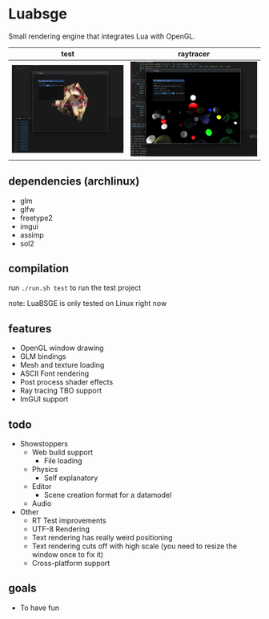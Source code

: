 # Luabsge

Small rendering engine that integrates Lua with OpenGL.<br/>

| test                                                  | raytracer                                                |
| ----------------------------------------------------- | -------------------------------------------------------- |
| ![Test project](repo/luabsge.png)                          | ![Ray tracer](repo/luabsge_2.png)                             |

## dependencies (archlinux)

-   glm
-   glfw
-   freetype2
-   imgui
-   assimp
-   sol2

## compilation

run `./run.sh test` to run the test project

note: LuaBSGE is only tested on Linux right now

## features

-   OpenGL window drawing
-   GLM bindings
-   Mesh and texture loading
-   ASCII Font rendering
-   Post process shader effects
-   Ray tracing TBO support
-   ImGUI support

## todo

-   Showstoppers
    -   Web build support
        -   File loading
    -   Physics
        -   Self explanatory
    -   Editor
        -   Scene creation format for a datamodel
    -   Audio
-   Other
    -   RT Test improvements
    -   UTF-8 Rendering
    -   Text rendering has really weird positioning
    -   Text rendering cuts off with high scale (you need to resize the window once to fix it)
    -   Cross-platform support

## goals

-   To have fun